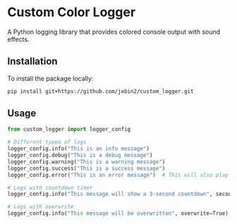 # Custom Color Logger

A Python logging library that provides colored console output with sound effects.

## Installation

To install the package locally:

```bash
pip install git+https://github.com/jebin2/custom_logger.git
```

## Usage

```python
from custom_logger import logger_config

# Different types of logs
logger_config.info("This is an info message")
logger_config.debug("This is a debug message")
logger_config.warning("This is a warning message")
logger_config.success("This is a success message")
logger_config.error("This is an error message")  # This will also play a sound

# Logs with countdown timer
logger_config.info("This message will show a 3-second countdown", seconds=3)

# Logs with overwrite
logger_config.info("This message will be overwritten", overwrite=True)
```